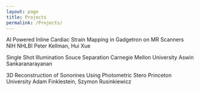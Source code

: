 ```yaml
---
layout: page
title: Projects
permalink: /Projects/
---
```



AI Powered Inline Cardiac Strain Mapping in Gadgetron on MR Scanners
NIH NHLBI
Peter Kellman, Hui Xue

Single Shot Illumination Souce Separation
Carnegie Mellon University
Aswin Sankaranarayanan

3D Reconstruction of Sonorines Using Photometric Stero
Princeton University
Adam Finklestein, Szymon Rusinkiewicz
